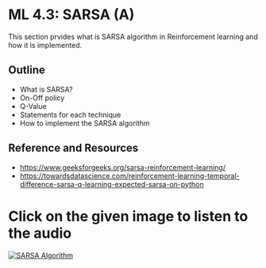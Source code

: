 # **ML 4.3: SARSA (A)**

This section prvides what is SARSA algorithm in Reinforcement learning and how it is implemented.

## Outline
* What is SARSA?
* On-Off policy
* Q-Value
* Statements for each technique
* How to implement the SARSA algorithm

## Reference and Resources
* https://www.geeksforgeeks.org/sarsa-reinforcement-learning/
* https://towardsdatascience.com/reinforcement-learning-temporal-difference-sarsa-q-learning-expected-sarsa-on-python

# **Click on the given image to listen to the audio**

[![SARSA Algorithm](https://github.com/tavneetgill/winter-of-contributing/blob/Machine_Learning/Machine_Learning/Reinforcement_Learning/Assets/SARSA%20Algorithm.png)](https://drive.google.com/file/d/1-mgEglQtoj-PzamT4hJLCRcsqCrezYHf/view?usp=sharing)